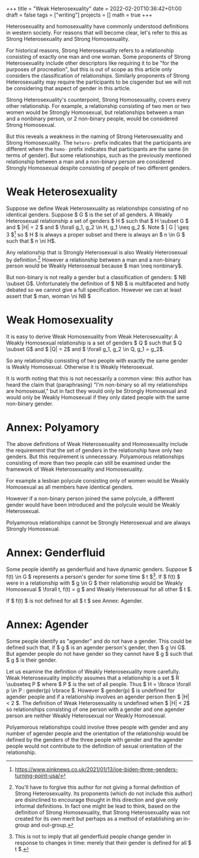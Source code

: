 +++
title = "Weak Heterosexuality"
date = 2022-02-20T10:36:42+01:00
draft = false
tags = ["writing"]
projects = []
math = true
+++

Heterosexuality and homosexuality have commonly understood definitions in
western society. For reasons that will become clear, let's refer to this as
Strong Heterosexuality and Strong Homosexuality.

For historical reasons, Strong Heterosexuality refers to a relationship
consisting of exactly one man and one woman. Some proponents of Strong
Heterosexuality include other descriptors like requiring it to be "for the
purposes of procreation", but this is out of scope as this article only
considers the classification of relationships. Similarly proponents of Strong
Heterosexuality may require the participants to be cisgender but we will not be
considering that aspect of gender in this article.

Strong Heterosexuality's counterpoint, Strong Homosexuality, covers every other
relationship. For example, a relationship consisting of two men or two women
would be Strongly Homosexual, but relationships between a man and a nonbinary
person, or 2 non-binary people, would be considered Strong Homosexual.

But this reveals a weakness in the naming of Strong Heterosexuality and Strong
Homosexuality. The `hetero-` prefix indicates that the participants are
different where the `homo-` prefix indicates that participants are the same (in
terms of gender). But some relationships, such as the previously mentioned
relationship between a man and a non-binary person are considered Strongly
Homosexual despite consisting of people of two different genders.

# Weak Heterosexuality

Suppose we define Weak Heterosexuality as relationships consisting of no
identical genders. Suppose $ G $ is the set of all genders. A Weakly
Heterosexual relationship a set of genders $ H $ such that $ H \subset G $ and
$ |H| = 2 $ and $ \forall g_1, g_2 \in H, g_1 \neq g_2 $. Note $ | G | \geq 3 $[^3] so
$ H $ is always a proper subset and there is always an $ n \in G $ such that $ n
\ni H$.

Any relationship that is Strongly Heterosexual is also Weakly Heterosexual by
definition.[^1] However a relationship between a man and a non-binary person would
be Weakly Heterosexual because $ man \neq nonbinary$.

But non-binary is not really a gender but a classification of genders: $ NB
\subset G$. Unfortunately the definition of $ NB $ is multifaceted and hotly
debated so we cannot give a full specification. However we can at least assert
that $ man, woman \ni NB $

# Weak Homosexuality

It is easy to derive Weak Homosexuality from Weak Heterosexuality: A Weakly
Homosexual relationship is a set of genders $ Q $ such that $ Q \subset G$ and
$ |Q| = 2$ and $ \forall g_1, g_2 \in Q, g_1 = g_2$.

So any relationship consisting of two people with exactly the same gender is
Weakly Homosexual. Otherwise it is Weakly Heterosexual.

It is worth noting that this is not necessarily a common view: this author has
heard the claim that (paraphrasing) "I'm non-binary so all my relationships are
homosexual," but in fact they would only be Strongly Homosexual and would only
be Weakly Homosexual if they only dated people with the same non-binary gender.

# Annex: Polyamory

The above definitions of Weak Heterosexuality and Homosexuality include the
requirement that the set of genders in the relationship have only two genders.
But this requirement is unnecessary. Polyamorous relationships consisting of
more than two people can still be examined under the framework of Weak
Heterosexuality and Homosexuality.

For example a lesbian polycule consisting only of women would be Weakly
Homosexual as all members have identical genders.

However if a non-binary person joined the same polycule, a different gender
would have been introduced and the polycule would be Weakly Heterosexual.

Polyamorous relationships cannot be Strongly Heterosexual and are always
Strongly Homosexual.

# Annex: Genderfluid

Some people identify as genderfluid and have dynamic genders. Suppose $ f(t) \in
G $ represents a person's gender for some time $ t $[^2]. If $ f(t) $ were in a
relationship with $ g \in G $ their relationship would be Weakly Homosexual $
\forall t, f(t) = g $ and Weakly Heterosexual for all other $ t $.

If $ f(t) $ is not defined for all $ t $ see Annex: Agender.

# Annex: Agender

Some people identify as "agender" and do not have a gender. This could be
defined such that, if $ g $ is an agender person's gender, then $ g \ni G$. But
agender people do not have gender so they cannot have $ g $ such that $ g $ is
their gender.

Let us examine the definition of Weakly Heterosexuality more carefully. Weak
Heterosexuality implicitly assumes that a relationship is a set $ R \subseteq P
$ where $ P $ is the set of all people. Thus $ H = \lbrace \forall p \in P :
gender(p) \rbrace $. However $ gender(p) $ is undefined for agender people and
if a relationship involves an agender person then $ |H| < 2 $. The definition of
Weak Heterosexuality is undefined when $ |H| < 2$ so relationships consisting of
one person with a gender and one agender person are neither Weakly Heterosexual
nor Weakly Homosexual.

Polyamorous relationships could involve three people with gender and any number of
agender people and the orientation of the relationship would be defined by the
genders of the three people with gender and the agender people would not
contribute to the definition of sexual orientation of the relationship.

[^1]:
    You'll have to forgive this author for not giving a formal definition of
    Strong Heterosexuality. Its proponents (which do not include this author)
    are disinclined to encourage thought in this direction and give only
    informal definitions. In fact one might be lead to think, based on the
    definition of Strong Homosexuality, that Strong Heterosexuality was not
    created for its own merit but perhaps as a method of establishing an
    in-group and out-group.

[^2]:
    This is not to imply that all genderfluid people change gender in response
    to changes in time: merely that their gender is defined for all $ t $.

[^3]: https://www.pinknews.co.uk/2021/01/13/joe-biden-three-genders-turning-point-usa/
